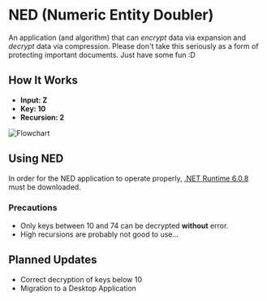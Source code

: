 # NED (Numeric Entity Doubler)
 An application (and algorithm) that can *encrypt* data via expansion and *decrypt* data via compression. Please don't take this seriously as a form of protecting important documents. Just have some fun :D
 
## How It Works
- **Input: Z**
- **Key: 10**
- **Recursion: 2**

![Flowchart](https://user-images.githubusercontent.com/59519774/187068994-94167852-f8d2-455e-bf3c-4eaa549892f1.png)
## Using NED
In order for the NED application to operate properly, [.NET Runtime 6.0.8](https://dotnet.microsoft.com/en-us/download/dotnet/6.0) must be downloaded.

### Precautions
- Only keys between 10 and 74 can be decrypted **without** error.
- High recursions are probably not good to use...

## Planned Updates
- Correct decryption of keys below 10
- Migration to a Desktop Application
